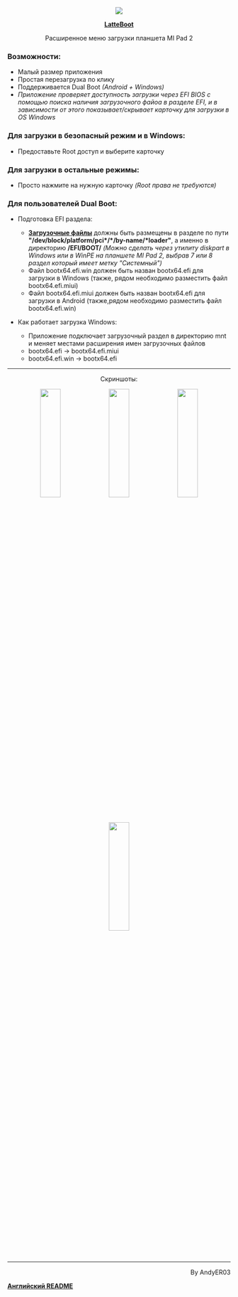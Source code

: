 <p align="center">
<a href="https://github.com/AndyER03/LatteBoot/"><img src="https://raw.githubusercontent.com/AndyER03/LatteBoot/master/app/src/main/res/mipmap-xxxhdpi/ic_launcher.png" /></a>
</p>
<p align="center">
   <b><a href="https://github.com/AndyER03/LatteBoot/">LatteBoot</a></b>
</p>
<p align="center">
   Расширенное меню загрузки планшета MI Pad 2
</p>

### Возможности:
* Малый размер приложения
* Простая перезагрузка по клику
* Поддерживается Dual Boot *(Android + Windows)*
* *Приложение проверяет доступность загрузки через EFI BIOS с помощью поиска наличия загрузочного файоа в разделе EFI, и в зависимости от этого показывает/скрывает карточку для загрузки в OS Windows*

### Для загрузки в безопасный режим и в Windows:
* Предоставьте Root доступ и выберите карточку

### Для загрузки в остальные режимы:
* Просто нажмите на нужную карточку *(Root права не требуются)*

### Для пользователей Dual Boot:
* Подготовка EFI раздела:
    * [**Загрузочные файлы**](https://drive.google.com/drive/folders/1Son2vUjhO53f5fJRGg-mvrW7H79grvHo?usp=sharing "Google Drive") должны быть размещены в разделе по пути **"/dev/block/platform/pci\*/\*/by-name/\*loader"**, а именно в директорию **/EFI/BOOT/** *(Можно сделать через утилиту diskpart в Windows или в WinPE на планшете MI Pad 2, выбрав 7 или 8 раздел который имеет метку "Системный")*
    * Файл bootx64.efi.win должен быть назван bootx64.efi для загрузки в Windows (также, рядом необходимо разместить файл bootx64.efi.miui)
    * Файл bootx64.efi.miui должен быть назван bootx64.efi для загрузки в Android (также,рядом необходимо разместить файл bootx64.efi.win)
    
* Как работает загрузка Windows:
    * Приложение подключает загрузочный раздел в директорию mnt и меняет местами расширения имен загрузочных файлов
    * bootx64.efi -> bootx64.efi.miui
    * bootx64.efi.win -> bootx64.efi
---
<p align="center">
Скриншоты:
</p>
<p align="center">
   <img src="https://raw.githubusercontent.com/AndyER03/LatteBoot/master/Screenshots/Scrn_1.png" width=30% height=25%> <img src="https://raw.githubusercontent.com/AndyER03/LatteBoot/master/Screenshots/Scrn_2.png" width=30% height=25%> <img src="https://raw.githubusercontent.com/AndyER03/LatteBoot/master/Screenshots/Scrn_3.png" width=30% height=25%> <img src="https://raw.githubusercontent.com/AndyER03/LatteBoot/master/Screenshots/Scrn_4.png" width=30% height=25%>
</p>

---
<p align="right">
By AndyER03
</p>

[**Английский README**](https://github.com/AndyER03/LatteBoot/blob/master/README.md "Английский README")
